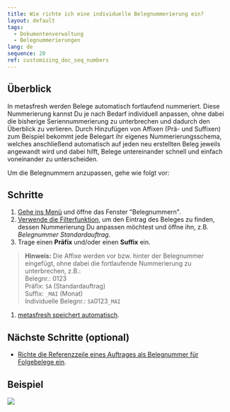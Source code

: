 ```yaml
---
title: Wie richte ich eine individuelle Belegnummerierung ein?
layout: default
tags:
  - Dokumentenverwaltung
  - Belegnummerierungen
lang: de
sequence: 20
ref: customizing_doc_seq_numbers
---
```


## Überblick
In metasfresh werden Belege automatisch fortlaufend nummeriert. Diese Nummerierung kannst Du je nach Bedarf individuell anpassen, ohne dabei die bisherige Seriennummerierung zu unterbrechen und dadurch den Überblick zu verlieren. Durch Hinzufügen von Affixen (Prä- und Suffixen) zum Beispiel bekommt jede Belegart ihr eigenes Nummerierungsschema, welches anschließend automatisch auf jeden neu erstellten Beleg jeweils angewandt wird und dabei hilft, Belege untereinander schnell und einfach voneinander zu unterscheiden.

Um die Belegnummern anzupassen, gehe wie folgt vor:

## Schritte
1. [Gehe ins Menü](Menu) und öffne das Fenster "Belegnummern".
1. [Verwende die Filterfunktion](Filterfunktion), um den Eintrag des Beleges zu finden, dessen Nummerierung Du anpassen möchtest und öffne ihn, z.B. *Belegnummer Standardauftrag*.
1. Trage einen **Präfix** und/oder einen **Suffix** ein.
 >**Hinweis:** Die Affixe werden vor bzw. hinter der Belegnummer eingefügt, ohne dabei die fortlaufende Nummerierung zu unterbrechen, z.B.:<br> Belegnr.: 0123<br> Präfix: `SA` (Standardauftrag)<br> Suffix: `_MAI` (Monat)<br> Individuelle Belegnr.: `SA`0123`_MAI`

1. [metasfresh speichert automatisch](Speicheranzeige).

## Nächste Schritte (optional)
- [Richte die Referenzzeile eines Auftrages als Belegnummer für Folgebelege ein](Referenz_als_Belegnummer).

## Beispiel
![](assets/Belegnummern_anpassen.gif)
